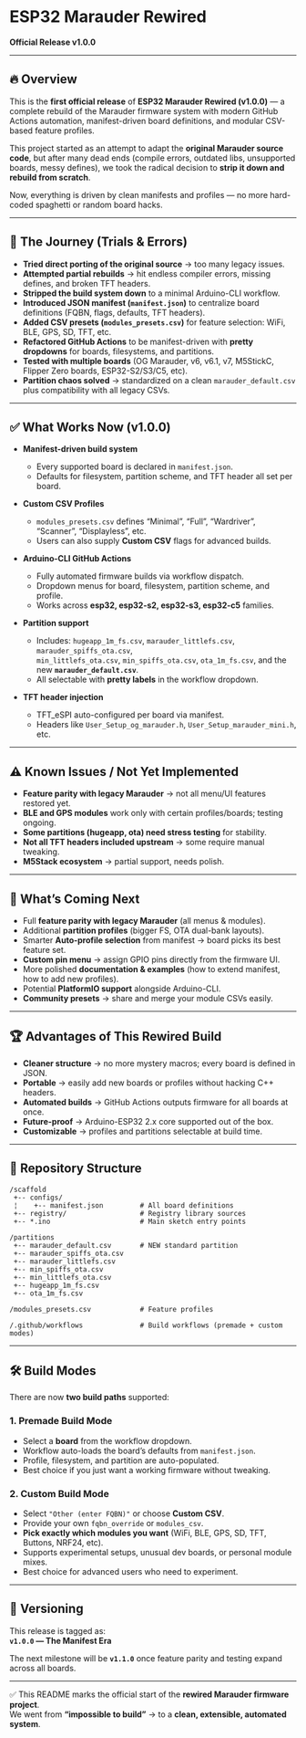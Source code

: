 # ESP32 Marauder Rewired  
**Official Release v1.0.0**  

---
 
## 🔥 Overview  
This is the **first official release** of **ESP32 Marauder Rewired (v1.0.0)** — a complete rebuild of the Marauder firmware system with modern GitHub Actions automation, manifest-driven board definitions, and modular CSV-based feature profiles.  

This project started as an attempt to adapt the **original Marauder source code**, but after many dead ends (compile errors, outdated libs, unsupported boards, messy defines), we took the radical decision to **strip it down and rebuild from scratch**.  

Now, everything is driven by clean manifests and profiles — no more hard-coded spaghetti or random board hacks.  

---

## 🧪 The Journey (Trials & Errors)  

- **Tried direct porting of the original source** → too many legacy issues.  
- **Attempted partial rebuilds** → hit endless compiler errors, missing defines, and broken TFT headers.  
- **Stripped the build system down** to a minimal Arduino-CLI workflow.  
- **Introduced JSON manifest (`manifest.json`)** to centralize board definitions (FQBN, flags, defaults, TFT headers).  
- **Added CSV presets (`modules_presets.csv`)** for feature selection: WiFi, BLE, GPS, SD, TFT, etc.  
- **Refactored GitHub Actions** to be manifest-driven with **pretty dropdowns** for boards, filesystems, and partitions.  
- **Tested with multiple boards** (OG Marauder, v6, v6.1, v7, M5StickC, Flipper Zero boards, ESP32-S2/S3/C5, etc).  
- **Partition chaos solved** → standardized on a clean `marauder_default.csv` plus compatibility with all legacy CSVs.  

---

## ✅ What Works Now (v1.0.0)  

- **Manifest-driven build system**  
  - Every supported board is declared in `manifest.json`.  
  - Defaults for filesystem, partition scheme, and TFT header all set per board.  

- **Custom CSV Profiles**  
  - `modules_presets.csv` defines “Minimal”, “Full”, “Wardriver”, “Scanner”, “Displayless”, etc.  
  - Users can also supply **Custom CSV** flags for advanced builds.  

- **Arduino-CLI GitHub Actions**  
  - Fully automated firmware builds via workflow dispatch.  
  - Dropdown menus for board, filesystem, partition scheme, and profile.  
  - Works across **esp32, esp32-s2, esp32-s3, esp32-c5** families.  

- **Partition support**  
  - Includes: `hugeapp_1m_fs.csv`, `marauder_littlefs.csv`, `marauder_spiffs_ota.csv`,  
    `min_littlefs_ota.csv`, `min_spiffs_ota.csv`, `ota_1m_fs.csv`, and the new **`marauder_default.csv`**.  
  - All selectable with **pretty labels** in the workflow dropdown.  

- **TFT header injection**  
  - TFT_eSPI auto-configured per board via manifest.  
  - Headers like `User_Setup_og_marauder.h`, `User_Setup_marauder_mini.h`, etc.  

---

## ⚠️ Known Issues / Not Yet Implemented  

- **Feature parity with legacy Marauder** → not all menu/UI features restored yet.  
- **BLE and GPS modules** work only with certain profiles/boards; testing ongoing.  
- **Some partitions (hugeapp, ota) need stress testing** for stability.  
- **Not all TFT headers included upstream** → some require manual tweaking.  
- **M5Stack ecosystem** → partial support, needs polish.  

---

## 🚀 What’s Coming Next  

- Full **feature parity with legacy Marauder** (all menus & modules).  
- Additional **partition profiles** (bigger FS, OTA dual-bank layouts).  
- Smarter **Auto-profile selection** from manifest → board picks its best feature set.  
- **Custom pin menu** → assign GPIO pins directly from the firmware UI.  
- More polished **documentation & examples** (how to extend manifest, how to add new profiles).  
- Potential **PlatformIO support** alongside Arduino-CLI.  
- **Community presets** → share and merge your module CSVs easily.  

---

## 🏆 Advantages of This Rewired Build  

- **Cleaner structure** → no more mystery macros; every board is defined in JSON.  
- **Portable** → easily add new boards or profiles without hacking C++ headers.  
- **Automated builds** → GitHub Actions outputs firmware for all boards at once.  
- **Future-proof** → Arduino-ESP32 2.x core supported out of the box.  
- **Customizable** → profiles and partitions selectable at build time.  

---

## 📂 Repository Structure  

```
/scaffold
 +-- configs/
 ¦    +-- manifest.json         # All board definitions
 +-- registry/                  # Registry library sources
 +-- *.ino                      # Main sketch entry points

/partitions
 +-- marauder_default.csv       # NEW standard partition
 +-- marauder_spiffs_ota.csv
 +-- marauder_littlefs.csv
 +-- min_spiffs_ota.csv
 +-- min_littlefs_ota.csv
 +-- hugeapp_1m_fs.csv
 +-- ota_1m_fs.csv

/modules_presets.csv            # Feature profiles

/.github/workflows              # Build workflows (premade + custom modes)
```

---

## 🛠 Build Modes  

There are now **two build paths** supported:  

### 1. Premade Build Mode  
- Select a **board** from the workflow dropdown.  
- Workflow auto-loads the board’s defaults from `manifest.json`.  
- Profile, filesystem, and partition are auto-populated.  
- Best choice if you just want a working firmware without tweaking.  

### 2. Custom Build Mode  
- Select `"Other (enter FQBN)"` or choose **Custom CSV**.  
- Provide your own `fqbn_override` or `modules_csv`.  
- **Pick exactly which modules you want** (WiFi, BLE, GPS, SD, TFT, Buttons, NRF24, etc).  
- Supports experimental setups, unusual dev boards, or personal module mixes.  
- Best choice for advanced users who need to experiment.  

---

## 📌 Versioning  

This release is tagged as:  
**`v1.0.0` — The Manifest Era**  

The next milestone will be **`v1.1.0`** once feature parity and testing expand across all boards.  

---

✅ This README marks the official start of the **rewired Marauder firmware project**.  
We went from **“impossible to build”** → to a **clean, extensible, automated system**.  

